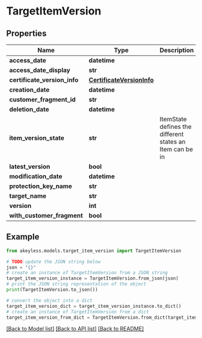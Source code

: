 # TargetItemVersion


## Properties

Name | Type | Description | Notes
------------ | ------------- | ------------- | -------------
**access_date** | **datetime** |  | [optional] 
**access_date_display** | **str** |  | [optional] 
**certificate_version_info** | [**CertificateVersionInfo**](CertificateVersionInfo.md) |  | [optional] 
**creation_date** | **datetime** |  | [optional] 
**customer_fragment_id** | **str** |  | [optional] 
**deletion_date** | **datetime** |  | [optional] 
**item_version_state** | **str** | ItemState defines the different states an Item can be in | [optional] 
**latest_version** | **bool** |  | [optional] 
**modification_date** | **datetime** |  | [optional] 
**protection_key_name** | **str** |  | [optional] 
**target_name** | **str** |  | [optional] 
**version** | **int** |  | [optional] 
**with_customer_fragment** | **bool** |  | [optional] 

## Example

```python
from akeyless.models.target_item_version import TargetItemVersion

# TODO update the JSON string below
json = "{}"
# create an instance of TargetItemVersion from a JSON string
target_item_version_instance = TargetItemVersion.from_json(json)
# print the JSON string representation of the object
print(TargetItemVersion.to_json())

# convert the object into a dict
target_item_version_dict = target_item_version_instance.to_dict()
# create an instance of TargetItemVersion from a dict
target_item_version_from_dict = TargetItemVersion.from_dict(target_item_version_dict)
```
[[Back to Model list]](../README.md#documentation-for-models) [[Back to API list]](../README.md#documentation-for-api-endpoints) [[Back to README]](../README.md)


